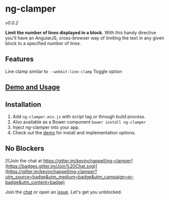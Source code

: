 # ng-clamper #
<em>v0.0.2</em>

**Limit the number of lines displayed in a block.**
With this handy directive you'll have an AngularJS, cross-browser way of limiting the text in any given block to a specified number of lines.

## Features
Line clamp similar to `--webkit-line-clamp`
Toggle option

## [Demo and Usage](http://kevinchappell.github.io/ng-clamper/)

## Installation
1. Add `ng-clamper.min.js` with script tag or through build process.
  2. Also available as a Bower component `bower install ng-clamper`
2. Inject ng-clamper into your app.
3. Check out the [demo](http://kevinchappell.github.io/ng-clamper/) for install and implementation options.

## No Blockers
[![Join the chat at https://gitter.im/kevinchappell/ng-clamper](https://badges.gitter.im/Join%20Chat.svg)](https://gitter.im/kevinchappell/ng-clamper?utm_source=badge&utm_medium=badge&utm_campaign=pr-badge&utm_content=badge)

Join the [chat](https://gitter.im/kevinchappell/ng-clamper) or open an [issue](https://github.com/kevinchappell/ng-clamper/issues/new). Let's get you unblocked.

